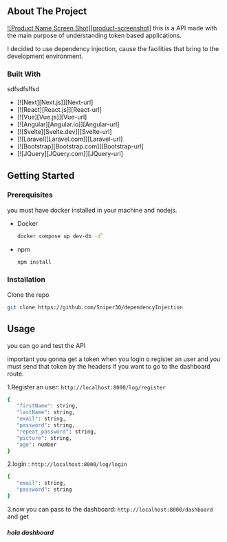 <!-- ABOUT THE PROJECT -->
## About The Project

[![Product Name Screen Shot][product-screenshot]](https://example.com)
this is a API made with the main purpose of understanding token based applications.

I decided to use dependency injection, cause the facilities that bring  to the development environment.

### Built With

<!-- * [![Docker][docker.com]][Docker-url]
* [![Prisma][prisma.io]][Prisma-url]
* [![TypeDI][https://docs.typestack.community/]][TypeDI-url]
* [![TypeScript][https://www.typescriptlang.org/]][TypeScript]
* [![Next][Next.js]][Next-url] -->
sdfsdfsffsd

* [![Next][Next.js]][Next-url]
* [![React][React.js]][React-url]
* [![Vue][Vue.js]][Vue-url]
* [![Angular][Angular.io]][Angular-url]
* [![Svelte][Svelte.dev]][Svelte-url]
* [![Laravel][Laravel.com]][Laravel-url]
* [![Bootstrap][Bootstrap.com]][Bootstrap-url]
* [![JQuery][JQuery.com]][JQuery-url]

<!-- GETTING STARTED -->
## Getting Started


### Prerequisites

you must have docker installed in your machine and nodejs.

* Docker
  ```sh
  docker compose up dev-db -d`
  ```

* npm
  ```sh
  npm install
  ```

### Installation

Clone the repo
   ```sh
   git clone https://github.com/Sniper30/dependencyInjection
   ```



<!-- USAGE EXAMPLES -->
## Usage

you can go and test the API 

important you gonna get a token when you login o register an user and you must send that token by the headers if you want to go to the dashboard route.

1.Register an user: `http://localhost:8000/log/register`
   ```sh
   {
      "firstName": string,
      "lastName": string,
      "email": string,
      "password": string,
      "repeat_password": string,
      "picture": string,
      "age": number
   }
   ```

2.login : `http://localhost:8000/log/login`
   ```sh
   {
      "email": string,
      "password": string
   }
   ```

3.now you can pass to the dashboard: `http://localhost:8000/dashboard`
and get <h5> hola dashboard </h5>

